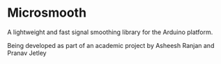 Microsmooth
===========

A lightweight and fast signal smoothing library for the Arduino platform.

Being developed as part of an academic project by Asheesh Ranjan and Pranav Jetley
